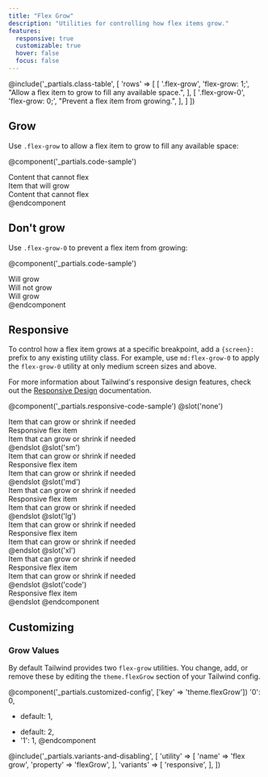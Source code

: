 ```yaml
---
title: "Flex Grow"
description: "Utilities for controlling how flex items grow."
features:
  responsive: true
  customizable: true
  hover: false
  focus: false
---
```


@include('_partials.class-table', [
  'rows' => [
    [
      '.flex-grow',
      'flex-grow: 1;',
      "Allow a flex item to grow to fill any available space.",
    ],
    [
      '.flex-grow-0',
      'flex-grow: 0;',
      "Prevent a flex item from growing.",
    ],
  ]
])

## Grow

Use `.flex-grow` to allow a flex item to grow to fill any available space:

@component('_partials.code-sample')
<div class="flex bg-gray-200">
  <div class="flex-none text-gray-700 text-center bg-gray-400 px-4 py-2 m-2">
    Content that cannot flex
  </div>
  <div class="flex-grow text-gray-800 text-center bg-gray-500 px-4 py-2 m-2">
    Item that will grow
  </div>
  <div class="flex-none text-gray-700 text-center bg-gray-400 px-4 py-2 m-2">
    Content that cannot flex
  </div>
</div>
@endcomponent

## Don't grow

Use `.flex-grow-0` to prevent a flex item from growing:

@component('_partials.code-sample')
<div class="flex bg-gray-200">
  <div class="flex-grow text-gray-700 text-center bg-gray-400 px-4 py-2 m-2">
    Will grow
  </div>
  <div class="flex-grow-0 text-gray-800 text-center bg-gray-500 px-4 py-2 m-2">
    Will not grow
  </div>
  <div class="flex-grow text-gray-700 text-center bg-gray-400 px-4 py-2 m-2">
    Will grow
  </div>
</div>
@endcomponent

## Responsive

To control how a flex item grows at a specific breakpoint, add a `{screen}:` prefix to any existing utility class. For example, use `md:flex-grow-0` to apply the `flex-grow-0` utility at only medium screen sizes and above.

For more information about Tailwind's responsive design features, check out the [Responsive Design](/docs/responsive-design/) documentation.

@component('_partials.responsive-code-sample')
@slot('none')
<div class="flex bg-gray-200">
  <div class="flex-1 text-gray-700 text-center bg-gray-400 px-4 py-2 m-2">
    Item that can grow or shrink if needed
  </div>
  <div class="flex-grow-0 text-gray-800 text-center bg-gray-500 px-4 py-2 m-2">
    Responsive flex item
  </div>
  <div class="flex-1 text-gray-700 text-center bg-gray-400 px-4 py-2 m-2">
    Item that can grow or shrink if needed
  </div>
</div>
@endslot
@slot('sm')
<div class="flex bg-gray-200">
  <div class="flex-1 text-gray-700 text-center bg-gray-400 px-4 py-2 m-2">
    Item that can grow or shrink if needed
  </div>
  <div class="flex-grow text-gray-800 text-center bg-gray-500 px-4 py-2 m-2">
    Responsive flex item
  </div>
  <div class="flex-1 text-gray-700 text-center bg-gray-400 px-4 py-2 m-2">
    Item that can grow or shrink if needed
  </div>
</div>
@endslot
@slot('md')
<div class="flex bg-gray-200">
  <div class="flex-1 text-gray-700 text-center bg-gray-400 px-4 py-2 m-2">
    Item that can grow or shrink if needed
  </div>
  <div class="flex-grow-0 text-gray-800 text-center bg-gray-500 px-4 py-2 m-2">
    Responsive flex item
  </div>
  <div class="flex-1 text-gray-700 text-center bg-gray-400 px-4 py-2 m-2">
    Item that can grow or shrink if needed
  </div>
</div>
@endslot
@slot('lg')
<div class="flex bg-gray-200">
  <div class="flex-1 text-gray-700 text-center bg-gray-400 px-4 py-2 m-2">
    Item that can grow or shrink if needed
  </div>
  <div class="flex-grow text-gray-800 text-center bg-gray-500 px-4 py-2 m-2">
    Responsive flex item
  </div>
  <div class="flex-1 text-gray-700 text-center bg-gray-400 px-4 py-2 m-2">
    Item that can grow or shrink if needed
  </div>
</div>
@endslot
@slot('xl')
<div class="flex bg-gray-200">
  <div class="flex-1 text-gray-700 text-center bg-gray-400 px-4 py-2 m-2">
    Item that can grow or shrink if needed
  </div>
  <div class="flex-grow-0 text-gray-800 text-center bg-gray-500 px-4 py-2 m-2">
    Responsive flex item
  </div>
  <div class="flex-1 text-gray-700 text-center bg-gray-400 px-4 py-2 m-2">
    Item that can grow or shrink if needed
  </div>
</div>
@endslot
@slot('code')
<div class="flex ...">
  <!-- ... -->
  <div class="none:flex-grow-0 sm:flex-grow md:flex-grow-0 lg:flex-grow xl:flex-grow-0 ...">
    Responsive flex item
  </div>
  <!-- ... -->
</div>
@endslot
@endcomponent

## Customizing

### Grow Values

By default Tailwind provides two `flex-grow` utilities. You change, add, or remove these by editing the `theme.flexGrow` section of your Tailwind config.

@component('_partials.customized-config', ['key' => 'theme.flexGrow'])
  '0': 0,
- default: 1,
+ default: 2,
+ '1': 1,
@endcomponent

@include('_partials.variants-and-disabling', [
    'utility' => [
        'name' => 'flex grow',
        'property' => 'flexGrow',
    ],
    'variants' => [
        'responsive',
    ],
])
